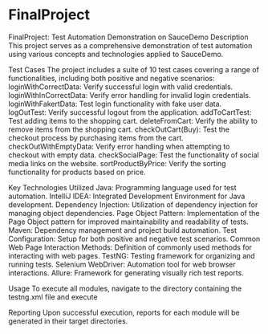 # FinalProject
FinalProject: Test Automation Demonstration on SauceDemo
   Description
This project serves as a comprehensive demonstration of test automation using various concepts and technologies applied to SauceDemo.

   Test Cases
The project includes a suite of 10 test cases covering a range of functionalities, including both positive and negative scenarios:
loginWithCorrectData: Verify successful login with valid credentials.
loginWithInCorrectData: Verify error handling for invalid login credentials.
loginWithFakertData: Test login functionality with fake user data.
logOutTest: Verify successful logout from the application.
addToCartTest: Test adding items to the shopping cart.
deleteFromCart: Verify the ability to remove items from the shopping cart.
checkOutCart(Buy): Test the checkout process by purchasing items from the cart.
checkOutWithEmptyData: Verify error handling when attempting to checkout with empty data.
checkSocialPage: Test the functionality of social media links on the website.
sortProductByPrice: Verify the sorting functionality for products based on price.

  Key Technologies Utilized
Java: Programming language used for test automation.
IntelliJ IDEA: Integrated Development Environment for Java development.
Dependency Injection: Utilization of dependency injection for managing object dependencies.
Page Object Pattern: Implementation of the Page Object pattern for improved maintainability and readability of tests.
Maven: Dependency management and project build automation.
Test Configuration: Setup for both positive and negative test scenarios.
Common Web Page Interaction Methods: Definition of commonly used methods for interacting with web pages.
TestNG: Testing framework for organizing and running tests.
Selenium WebDriver: Automation tool for web browser interactions.
Allure: Framework for generating visually rich test reports.

  Usage
To execute all modules, navigate to the directory containing the testng.xml file and execute

  Reporting
Upon successful execution, reports for each module will be generated in their target directories. 

